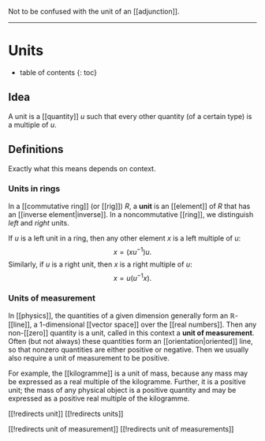 
Not to be confused with the unit of an [[adjunction]].

****

# Units
* table of contents
{: toc}

## Idea

A unit is a [[quantity]] $u$ such that every other quantity (of a certain type) is a multiple of $u$.


## Definitions

Exactly what this means depends on context.


### Units in rings

In a [[commutative ring]] (or [[rig]]) $R$, a __unit__ is an [[element]] of $R$ that has an [[inverse element|inverse]].  In a noncommutative [[ring]], we distinguish _left_ and _right_ units.

If $u$ is a left unit in a ring, then any other element $x$ is a left multiple of $u$:
$$ x = (x u^{-1}) u .$$
Similarly, if $u$ is a right unit, then $x$ is a right multiple of $u$:
$$ x = u (u^{-1} x) .$$


### Units of measurement

In [[physics]], the quantities of a given dimension generally form an $\mathbb{R}$-[[line]], a $1$-dimensional [[vector space]] over the [[real numbers]].  Then any non-[[zero]] quantity is a unit, called in this context a __unit of measurement__.  Often (but not always) these quantities form an [[orientation|oriented]] line, so that nonzero quantities are either positive or negative.  Then we usually also require a unit of measurement to be positive.

For example, the [[kilogramme]] is a unit of mass, because any mass may be expressed as a real multiple of the kilogramme.  Further, it is a positive unit; the mass of any physical object is a positive quantity and may be expressed as a positive real multiple of the kilogramme.


[[!redirects unit]]
[[!redirects units]]

[[!redirects unit of measurement]]
[[!redirects unit of measurements]]
